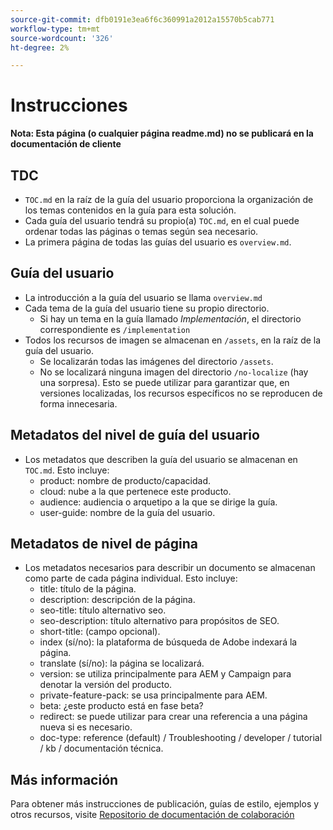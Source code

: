 ```yaml
---
source-git-commit: dfb0191e3ea6f6c360991a2012a15570b5cab771
workflow-type: tm+mt
source-wordcount: '326'
ht-degree: 2%

---
```

# Instrucciones

**Nota: Esta página (o cualquier página readme.md) no se publicará en la documentación de cliente**

## TDC

+ `TOC.md` en la raíz de la guía del usuario proporciona la organización de los temas contenidos en la guía para esta solución.
+ Cada guía del usuario tendrá su propio(a) `TOC.md`, en el cual puede ordenar todas las páginas o temas según sea necesario.
+ La primera página de todas las guías del usuario es `overview.md`.

## Guía del usuario

+ La introducción a la guía del usuario se llama `overview.md`
+ Cada tema de la guía del usuario tiene su propio directorio.
   + Si hay un tema en la guía llamado *Implementación*, el directorio correspondiente es `/implementation`
+ Todos los recursos de imagen se almacenan en `/assets`, en la raíz de la guía del usuario.
   + Se localizarán todas las imágenes del directorio `/assets`.
   + No se localizará ninguna imagen del directorio `/no-localize` (hay una sorpresa). Esto se puede utilizar para garantizar que, en versiones localizadas, los recursos específicos no se reproducen de forma innecesaria.

## Metadatos del nivel de guía del usuario

+ Los metadatos que describen la guía del usuario se almacenan en `TOC.md`. Esto incluye:
   + product: nombre de producto/capacidad.
   + cloud: nube a la que pertenece este producto.
   + audience: audiencia o arquetipo a la que se dirige la guía.
   + user-guide: nombre de la guía del usuario.

## Metadatos de nivel de página

+ Los metadatos necesarios para describir un documento se almacenan como parte de cada página individual. Esto incluye:
   + title: título de la página.
   + description: descripción de la página.
   + seo-title: título alternativo seo.
   + seo-description: título alternativo para propósitos de SEO.
   + short-title: (campo opcional).
   + index (sí/no): la plataforma de búsqueda de Adobe indexará la página.
   + translate (sí/no): la página se localizará.
   + version: se utiliza principalmente para AEM y Campaign para denotar la versión del producto.
   + private-feature-pack: se usa principalmente para AEM.
   + beta: ¿este producto está en fase beta?
   + redirect: se puede utilizar para crear una referencia a una página nueva si es necesario.
   + doc-type: reference (default) / Troubleshooting / developer / tutorial / kb / documentación técnica.

## Más información

Para obtener más instrucciones de publicación, guías de estilo, ejemplos y otros recursos, visite [Repositorio de documentación de colaboración](https://git.corp.adobe.com/AdobeDocs/collaborative-doc-instructions)
